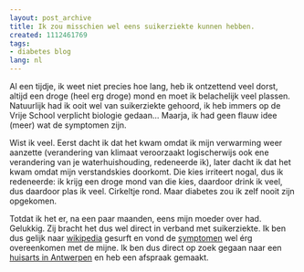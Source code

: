 ```yaml
---
layout: post_archive
title: Ik zou misschien wel eens suikerziekte kunnen hebben.
created: 1112461769
tags:
- diabetes blog
lang: nl
---
```

Al een tijdje, ik weet niet precies hoe lang, heb ik ontzettend veel dorst, altijd een droge (heel erg droge) mond en moet ik belachelijk veel plassen. Natuurlijk had ik ooit wel van suikerziekte gehoord, ik heb immers op de Vrije School verplicht biologie gedaan... Maarja, ik had geen flauw idee (meer) wat de symptomen zijn.

Wist ik veel. Eerst dacht ik dat het kwam omdat ik mijn verwarming weer aanzette (verandering van klimaat veroorzaakt logischerwijs ook ene verandering van je waterhuishouding, redeneerde ik), later dacht ik dat het kwam omdat mijn verstandskies doorkomt. Die kies irriteert nogal, dus ik redeneerde: ik krijg een droge mond van die kies, daardoor drink ik veel, dus daardoor plas ik veel. Cirkeltje rond. Maar diabetes zou ik zelf nooit zijn opgekomen.

Totdat ik het er, na een paar maanden, eens mijn moeder over had. Gelukkig. Zij bracht het dus wel direct in verband met suikerziekte. Ik ben dus gelijk naar [wikipedia](http://nl.wikipedia.org/wiki/Diabetes) gesurft en vond de [symptomen](http://www.diabetesfonds.nl/support/diabetes-symptomen.htmln) wel érg overeenkomen met de mijne. Ik ben dus direct op zoek gegaan naar een [huisarts in Antwerpen](http://www.havac.be/) en heb een afspraak gemaakt.
